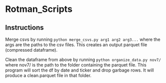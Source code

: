 # Rotman_Scripts

## Instructions

Merge csvs by running `python merge_csvs.py arg1 arg2 arg3...` where the args are the paths to the csv files. This creates an output parquet file (compressed dataframe).

Clean the dataframe from above by running `python organize_data.py nov7/` where nov7/ is the path to the folder containing the parquet file. This program will sort the df by date and ticker and drop garbage rows. It will produce a clean.parquet file in that folder. 